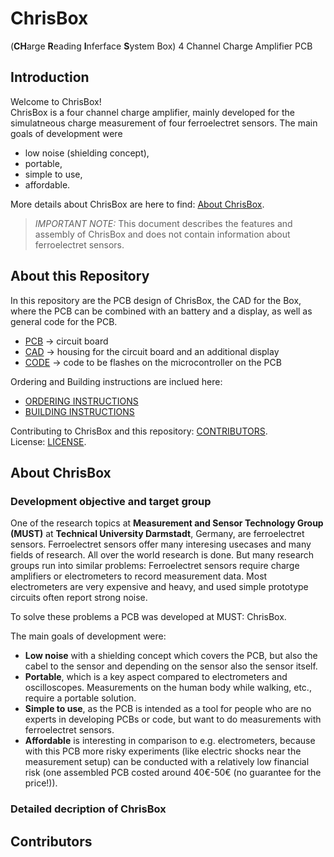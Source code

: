 # ChrisBox
(**CH**arge **R**eading **I**nferface **S**ystem Box)
4 Channel Charge Amplifier PCB

## Introduction

Welcome to ChrisBox!\
ChrisBox is a four channel charge amplifier, mainly developed for the simulatneous charge measurement of four ferroelectret sensors.
The main goals of development were 
- low noise (shielding concept),
- portable,
- simple to use,
- affordable.

More details about ChrisBox are here to find: [About ChrisBox](#about-chrisbox).

> *IMPORTANT NOTE:* This document describes the features and assembly of ChrisBox and does not contain information about ferroelectret sensors.

## About this Repository

In this repository are the PCB design of ChrisBox, the CAD for the Box, where the PCB can be combined with an battery and a display, as well as general code for the PCB.
- [PCB](/PCB) -> circuit board
- [CAD](/CAD) -> housing for the circuit board and an additional display
- [CODE](/CODE) -> code to be flashes on the microcontroller on the PCB

Ordering and Building instructions are inclued here:
- [ORDERING INSTRUCTIONS](/ORDERING_INSTRUCTIONS.md)
- [BUILDING INSTRUCTIONS](/BUILDING_INSTRUCTIONS.md)

Contributing to ChrisBox and this repository: [CONTRIBUTORS](#contributors).\
License: [LICENSE](/LICENSE.md).

## About ChrisBox

### Development objective and target group

One of the research topics at **Measurement and Sensor Technology Group (MUST)** at **Technical University Darmstadt**, Germany, are ferroelectret sensors. Ferroelectret sensors offer many interesing usecases and many fields of research. All over the world research is done. But many research groups run into similar problems: Ferroelectret sensors require charge amplifiers or electrometers to record measurement data. Most electrometers are very expensive and heavy, and used simple prototype circuits often report strong noise.

To solve these problems a PCB was developed at MUST: ChrisBox.

The main goals of development were:
- **Low noise** with a shielding concept which covers the PCB, but also the cabel to the sensor and depending on the sensor also the sensor itself.
- **Portable**, which is a key aspect compared to electrometers and oscilloscopes. Measurements on the human body while walking, etc., require a portable solution.
- **Simple to use**, as the PCB is intended as a tool for people who are no experts in developing PCBs or code, but want to do measurements with ferroelectret sensors.
- **Affordable** is interesting in comparison to e.g. electrometers, because with this PCB more risky experiments (like electric shocks near the measurement setup) can be conducted with a relatively low financial risk (one assembled PCB costed around 40€-50€ (no guarantee for the price!)).

### Detailed decription of ChrisBox


## Contributors

